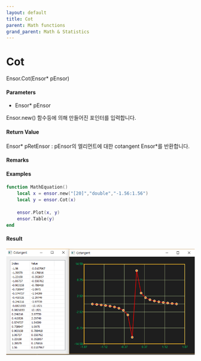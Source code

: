 ```yaml
---
layout: default
title: Cot
parent: Math functions
grand_parent: Math & Statistics
---
```


# Cot

Ensor.Cot\(Ensor\* pEnsor\)

#### Parameters

* Ensor\* pEnsor

Ensor.new\(\) 함수등에 의해 만들어진 포인터를 입력합니다.

#### Return Value

Ensor\* pRetEnsor : pEnsor의 엘리먼트에 대한 cotangent Ensor\*를 반환합니다.

#### Remarks

#### Examples

```lua
function MathEquation()
	local x = ensor.new("[20]","double","-1.56:1.56")
 	local y = ensor.Cot(x)

 	ensor.Plot(x, y)
 	ensor.Table(y)
end
```

#### Result

![](./MathAPI/CotResult.png)

